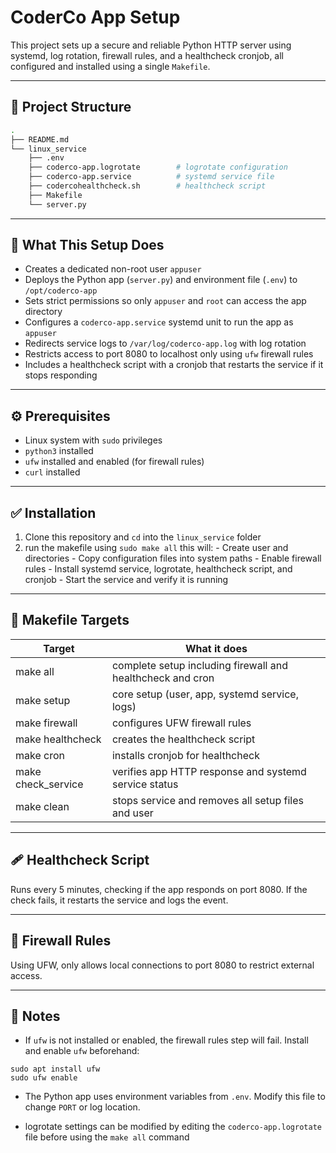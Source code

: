 # CoderCo App Setup

This project sets up a secure and reliable Python HTTP server using systemd, log rotation, firewall rules, and a healthcheck cronjob, all configured and installed using a single `Makefile`.

---

## 📁 Project Structure

```bash
.
├── README.md
└── linux_service
    ├── .env
    ├── coderco-app.logrotate        # logrotate configuration
    ├── coderco-app.service          # systemd service file
    ├── codercohealthcheck.sh        # healthcheck script
    ├── Makefile
    └── server.py 

```

---

## 🚀 What This Setup Does

- Creates a dedicated non-root user `appuser`
- Deploys the Python app (`server.py`) and environment file (`.env`) to `/opt/coderco-app`
- Sets strict permissions so only `appuser` and `root` can access the app directory
- Configures a `coderco-app.service` systemd unit to run the app as `appuser`
- Redirects service logs to `/var/log/coderco-app.log` with log rotation
- Restricts access to port 8080 to localhost only using `ufw` firewall rules
- Includes a healthcheck script with a cronjob that restarts the service if it stops responding

---

## ⚙️ Prerequisites

- Linux system with `sudo` privileges
- `python3` installed
- `ufw` installed and enabled (for firewall rules)
- `curl` installed

---

## ✅ Installation

1.  Clone this repository and `cd` into the `linux_service` folder
2.  run the makefile using `sudo make all` this will:
        - Create user and directories
        - Copy configuration files into system paths
        - Enable firewall rules
        - Install systemd service, logrotate, healthcheck script, and cronjob
        - Start the service and verify it is running

---

## 🎯 Makefile Targets

| Target             | What it does                                                   |
| ------------------ | -------------------------------------------------------------- |
| make all           | complete setup including firewall and healthcheck and cron     |
| make setup         | core setup (user, app, systemd service, logs)                  |
| make firewall      | configures UFW firewall rules                                  |
| make healthcheck   | creates the healthcheck script                                 |
| make cron          | installs cronjob for healthcheck                               |
| make check_service | verifies app HTTP response and systemd service status          |
| make clean         | stops service and removes all setup files and user             |

---

## 🩹 Healthcheck Script

Runs every 5 minutes, checking if the app responds on port 8080. If the check fails, it restarts the service and logs the event.

---

## 🧱 Firewall Rules

Using UFW, only allows local connections to port 8080 to restrict external access.

---

## 📝 Notes

- If `ufw` is not installed or enabled, the firewall rules step will fail. Install and enable `ufw` beforehand:
```
sudo apt install ufw
sudo ufw enable
```

- The Python app uses environment variables from `.env`. Modify this file to change `PORT` or log location.

- logrotate settings can be modified by editing the `coderco-app.logrotate` file before using the `make all` command

